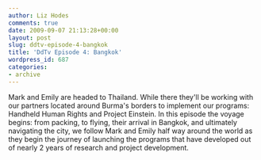 ```yaml
---
author: Liz Hodes
comments: true
date: 2009-09-07 21:13:28+00:00
layout: post
slug: ddtv-episode-4-bangkok
title: 'DdTv Episode 4: Bangkok'
wordpress_id: 687
categories:
- archive
---
```




Mark and Emily are headed to Thailand. While there they'll be working with our partners located around Burma's borders to implement our programs: Handheld Human Rights and Project Einstein. In this episode the voyage begins: from packing, to flying, their arrival in Bangkok, and ultimately navigating the city, we follow Mark and Emily half way around the world as they begin the journey of launching the programs that have developed out of nearly 2 years of research and project development.
